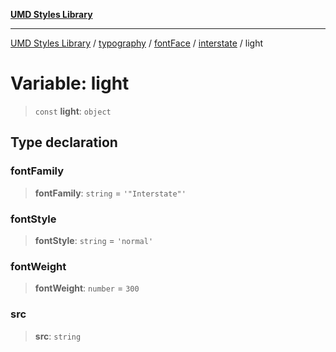 [**UMD Styles Library**](../../../../../../README.md)

***

[UMD Styles Library](../../../../../../README.md) / [typography](../../../../../README.md) / [fontFace](../../../README.md) / [interstate](../README.md) / light

# Variable: light

> `const` **light**: `object`

## Type declaration

### fontFamily

> **fontFamily**: `string` = `'"Interstate"'`

### fontStyle

> **fontStyle**: `string` = `'normal'`

### fontWeight

> **fontWeight**: `number` = `300`

### src

> **src**: `string`
